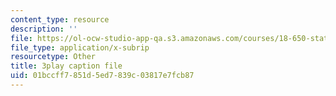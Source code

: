 ```yaml
---
content_type: resource
description: ''
file: https://ol-ocw-studio-app-qa.s3.amazonaws.com/courses/18-650-statistics-for-applications-fall-2016/01bccff7851d5ed7839c03817e7fcb87_V4xOdtqic3o.vtt
file_type: application/x-subrip
resourcetype: Other
title: 3play caption file
uid: 01bccff7-851d-5ed7-839c-03817e7fcb87
---
```

